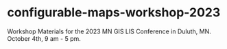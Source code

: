 # configurable-maps-workshop-2023
Workshop Materials for the 2023 MN GIS LIS Conference in Duluth, MN. October 4th, 9 am - 5 pm.

